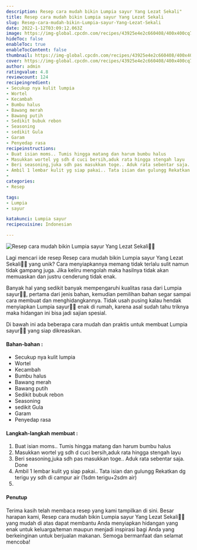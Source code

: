 ```yaml
---
description: Resep cara mudah bikin Lumpia sayur Yang Lezat Sekali"
title: Resep cara mudah bikin Lumpia sayur Yang Lezat Sekali
slug: Resep-cara-mudah-bikin-Lumpia-sayur-Yang-Lezat-Sekali
date: 2022-1-12T03:09:12.063Z
image: https://img-global.cpcdn.com/recipes/43925e4e2c660408/400x400cq70/photo.jpg
hideToc: false
enableToc: true
enableTocContent: false
thumbnail: https://img-global.cpcdn.com/recipes/43925e4e2c660408/400x400cq70/photo.jpg
cover: https://img-global.cpcdn.com/recipes/43925e4e2c660408/400x400cq70/photo.jpg
author: admin
ratingvalue: 4.8
reviewcount: 124
recipeingredient:
- Secukup nya kulit lumpia
- Wortel
- Kecambah
- Bumbu halus
- Bawang merah
- Bawang putih
- Sedikit bubuk rebon
- Seasoning
- sedikit Gula
- Garam
- Penyedap rasa
recipeinstructions:
- Buat isian moms.. Tumis hingga matang dan harum bumbu halus
- Masukkan wortel yg sdh d cuci bersih,aduk rata hingga stengah layu
- Beri seasoning,juka sdh pas masukkan toge.. Aduk rata sebentar saja. Done
- Ambil 1 lembar kulit yg siap pakai.. Tata isian dan gulungg Rekatkan dg terigu yy sdh di campur air (1sdm terigu+2sdm air)
- 
categories:
- Resep

tags:
- Lumpia
- sayur

katakunci: Lumpia sayur
recipecuisine: Indonesian

---
```


![Resep cara mudah bikin Lumpia sayur Yang Lezat Sekali👩‍🍳](https://img-global.cpcdn.com/recipes/43925e4e2c660408/400x400cq70/photo.jpg)

Lagi mencari ide resep Resep cara mudah bikin Lumpia sayur Yang Lezat Sekali👩‍🍳 yang unik? Cara menyiapkannya memang tidak terlalu sulit namun tidak gampang juga. Jika keliru mengolah maka hasilnya tidak akan memuaskan dan justru cenderung tidak enak.

Banyak hal yang sedikit banyak mempengaruhi kualitas rasa dari Lumpia sayur👩‍🍳, pertama dari jenis bahan, kemudian pemilihan bahan segar sampai cara membuat dan menghidangkannya. Tidak usah pusing kalau hendak menyiapkan Lumpia sayur👩‍🍳 enak di rumah, karena asal sudah tahu triknya maka hidangan ini bisa jadi sajian spesial.

Di bawah ini ada beberapa cara mudah dan praktis untuk membuat Lumpia sayur👩‍🍳 yang siap dikreasikan.

<!--inarticleads1-->

#### Bahan-bahan :

- Secukup nya kulit lumpia
- Wortel
- Kecambah
- Bumbu halus
- Bawang merah
- Bawang putih
- Sedikit bubuk rebon
- Seasoning
- sedikit Gula
- Garam
- Penyedap rasa

<!--inarticleads2-->

#### Langkah-langkah membuat :

1. Buat isian moms.. Tumis hingga matang dan harum bumbu halus
1. Masukkan wortel yg sdh d cuci bersih,aduk rata hingga stengah layu
1. Beri seasoning,juka sdh pas masukkan toge.. Aduk rata sebentar saja. Done
1. Ambil 1 lembar kulit yg siap pakai.. Tata isian dan gulungg Rekatkan dg terigu yy sdh di campur air (1sdm terigu+2sdm air)
1. 

#### Penutup

Terima kasih telah membaca resep yang kami tampilkan di sini. Besar harapan kami, Resep cara mudah bikin Lumpia sayur Yang Lezat Sekali👩‍🍳 yang mudah di atas dapat membantu Anda menyiapkan hidangan yang enak untuk keluarga/teman maupun menjadi inspirasi bagi Anda yang berkeinginan untuk berjualan makanan. Semoga bermanfaat dan selamat mencoba!